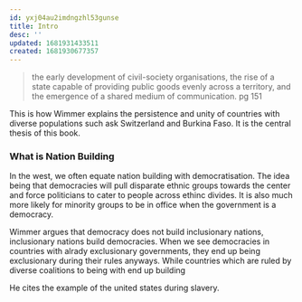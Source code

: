 ```yaml
---
id: yxj04au2imdngzhl53gunse
title: Intro
desc: ''
updated: 1681931433511
created: 1681930677357
---
```


> the early development of civil-society organisations, the rise of a state capable of providing public goods evenly across a territory, and the emergence of a shared medium of communication. pg 151

This is how Wimmer explains the persistence and unity of countries with diverse populations such ask Switzerland and Burkina Faso. It is the central thesis of this book.

### What is Nation Building
In the west, we often equate nation building with democratisation. The idea being that democracies will pull disparate ethnic groups towards the center and force politicians to cater to people across ethinc divides. It is also much more likely for minority groups to be in office when the government is a democracy.

Wimmer argues that democracy does not build inclusionary nations, inclusionary nations build democracies. When we see democracies in countries with alrady exclusionary governments, they end up being exclusionary during their rules anyways. While countries which are ruled by diverse coalitions to being with end up building 

He cites the example of the united states during slavery.

